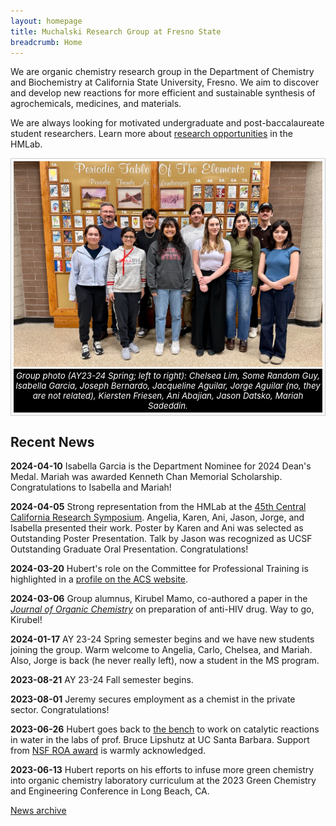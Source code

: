 ```yaml
---
layout: homepage
title: Muchalski Research Group at Fresno State
breadcrumb: Home
---
```

<!-- Be careful. Image extensions are case sensitive and jpg is not the same as jpeg. -->

<style>
figure {
  border: 1px #cccccc solid;
  padding: 4px;
  margin: auto;
}

figcaption {
  background-color: black;
  color: white;
  font-style: italic;
  padding: 3px;
  text-align: center;
  font-size: 10pt;
}
</style>

<p class="lead">We are organic chemistry research group in the Department of Chemistry and Biochemistry at California State University, Fresno. We aim to discover and develop new reactions for more efficient and sustainable synthesis of agrochemicals, medicines, and materials.</p>

<p class="lead">We are always looking for motivated undergraduate and post-baccalaureate student researchers. Learn more about <a href="/research/opportunities/">research opportunities</a> in the HMLab.</p>

<figure>
<img src="/img/hmlab-photo-2024.jpeg" alt="group photo" />
<figcaption>Group photo (AY23-24 Spring; left to right): Chelsea Lim, Some Random Guy, Isabella Garcia, Joseph Bernardo, Jacqueline Aguilar,  Jorge Aguilar (no, they are not related), Kiersten Friesen, Ani Abajian, Jason Datsko, Mariah Sadeddin.</figcaption>
</figure>

## Recent News

<!-- DON'T FORGET TO UPDATE _config.yml and put new date under "Last update" -->

<!-- **2024-05-09** Awards, recognitions, and bittersweet farewells. Best of luck to Class of '24: Isabella and Ani.-->

**2024-04-10** Isabella Garcia is the Department Nominee for 2024 Dean's Medal. Mariah was awarded Kenneth Chan Memorial Scholarship. Congratulations to Isabella and Mariah!

**2024-04-05** Strong representation from the HMLab at the [45th Central California Research Symposium](https://academics.fresnostate.edu/drgs/grants/students/ccrshome.html). Angelia, Karen, Ani, Jason, Jorge, and Isabella presented their work. Poster by Karen and Ani was selected as Outstanding Poster Presentation. Talk by Jason was recognized as UCSF Outstanding Graduate Oral Presentation. Congratulations! 

**2024-03-20** Hubert's role on the Committee for Professional Training is highlighted in a [profile on the ACS website](https://www.acs.org/education/policies/acs-approval-program/news/cpt-profiles-anna-irwin-muchalski.html).

**2024-03-06** Group alumnus, Kirubel Mamo, co-authored a paper in the [*Journal of Organic Chemistry*](https://doi.org/10.1021/acs.joc.3c02855) on preparation of anti-HIV drug. Way to go, Kirubel!

**2024-01-17** AY 23-24 Spring semester begins and we have new students joining the group. Warm welcome to Angelia, Carlo, Chelsea, and Mariah. Also, Jorge is back (he never really left), now a student in the MS program. 

**2023-08-21** AY 23-24 Fall semester begins. 

**2023-08-01** Jeremy secures employment as a chemist in the private sector. Congratulations!

**2023-06-26** Hubert goes back to [the bench](/img/hubert-rahul.jpeg) to work on catalytic reactions in water in the labs of prof. Bruce Lipshutz at UC Santa Barbara. Support from [NSF ROA award](https://www.nsf.gov/awardsearch/showAward?AWD_ID=2152566&HistoricalAwards=false) is warmly acknowledged. 

**2023-06-13** Hubert reports on his efforts to infuse more green chemistry into organic chemistry laboratory curriculum at the 2023 Green Chemistry and Engineering Conference in Long Beach, CA.

[News archive](/archive)
